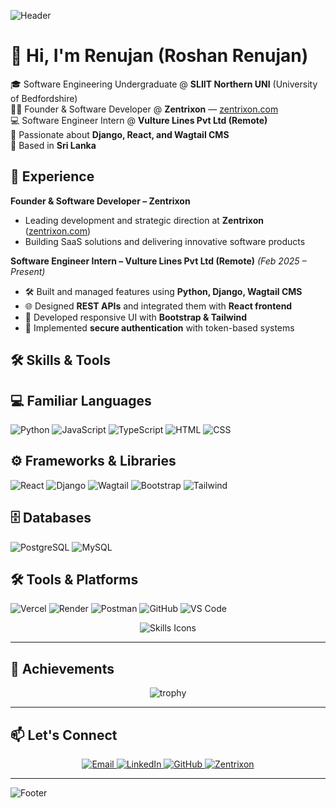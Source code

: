 <!-- Header Banner -->
![Header](https://capsule-render.vercel.app/api?type=waving&color=0:1a1a1a,100:3d3d3d&height=200&section=header&text=Renujan%20(Roshan%20Renujan)&fontSize=40&fontColor=ffffff&animation=fadeIn&fontAlignY=35)

# 👋 Hi, I'm Renujan (Roshan Renujan)

🎓 Software Engineering Undergraduate @ **SLIIT Northern UNI** (University of Bedfordshire)  
👨‍💻 Founder & Software Developer @ **Zentrixon** — [zentrixon.com](https://www.zentrixon.com/)  
💻 Software Engineer Intern @ **Vulture Lines Pvt Ltd (Remote)**  
🌱 Passionate about **Django, React, and Wagtail CMS**  
📍 Based in **Sri Lanka**  


## 💼 Experience  

**Founder & Software Developer – Zentrixon**  
- Leading development and strategic direction at **Zentrixon** ([zentrixon.com](https://www.zentrixon.com/))  
- Building SaaS solutions and delivering innovative software products  

**Software Engineer Intern – Vulture Lines Pvt Ltd (Remote)** _(Feb 2025 – Present)_  
- 🛠 Built and managed features using **Python, Django, Wagtail CMS**  
- 🌐 Designed **REST APIs** and integrated them with **React frontend**  
- 📱 Developed responsive UI with **Bootstrap & Tailwind**  
- 🔐 Implemented **secure authentication** with token-based systems  



## 🛠 Skills & Tools  

## 💻 Familiar Languages
![Python](https://skillicons.dev/icons?i=python) 
![JavaScript](https://skillicons.dev/icons?i=js) 
![TypeScript](https://skillicons.dev/icons?i=ts) 
![HTML](https://skillicons.dev/icons?i=html) 
![CSS](https://skillicons.dev/icons?i=css) 

## ⚙️ Frameworks & Libraries
![React](https://skillicons.dev/icons?i=react) 
![Django](https://skillicons.dev/icons?i=django) 
![Wagtail](https://skillicons.dev/icons?i=wagtail) 
![Bootstrap](https://skillicons.dev/icons?i=bootstrap) 
![Tailwind](https://skillicons.dev/icons?i=tailwind) 

## 🗄️ Databases
![PostgreSQL](https://skillicons.dev/icons?i=postgresql) 
![MySQL](https://skillicons.dev/icons?i=mysql) 

## 🛠️ Tools & Platforms
![Vercel](https://skillicons.dev/icons?i=vercel) 
![Render](https://skillicons.dev/icons?i=render) 
![Postman](https://skillicons.dev/icons?i=postman) 
![GitHub](https://skillicons.dev/icons?i=github) 
![VS Code](https://skillicons.dev/icons?i=vscode) 
 

<div align="center">
  
![Skills Icons](https://skillicons.dev/icons?i=python,django,react,nodejs,postgresql,mysql,html,css,js,ts,git,vscode,vercel)

</div>

---

## 🏅 Achievements  

<div align="center">

![trophy](https://github-profile-trophy.vercel.app/?username=Renujan&theme=onedark&row=1&no-frame=true&margin-w=15)

</div>

---

## 📫 Let's Connect  

<p align="center">
  <a href="mailto:roshanrenujan20020426@gmail.com">
    <img src="https://img.shields.io/badge/Email-D14836?style=for-the-badge&logo=gmail&logoColor=white" alt="Email"/>
  </a>
  <a href="https://www.linkedin.com/in/roshan-renujan">
    <img src="https://img.shields.io/badge/LinkedIn-0077B5?style=for-the-badge&logo=linkedin&logoColor=white" alt="LinkedIn"/>
  </a>
  <a href="https://github.com/Renujan">
    <img src="https://img.shields.io/badge/GitHub-333333?style=for-the-badge&logo=github&logoColor=white" alt="GitHub"/>
  </a>
  <a href="https://www.zentrixon.com/">
    <img src="https://img.shields.io/badge/Zentrixon-000000?style=for-the-badge&logo=vercel&logoColor=white" alt="Zentrixon"/>
  </a>
</p>

---

<!-- Footer Banner -->
![Footer](https://capsule-render.vercel.app/api?type=waving&color=0:3d3d3d,100:1a1a1a&height=120&section=footer)
